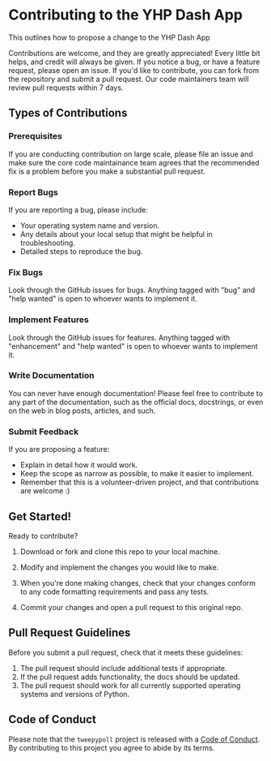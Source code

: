 # Contributing to the YHP Dash App 
This outlines how to propose a change to the YHP Dash App 

Contributions are welcome, and they are greatly appreciated! Every little bit
helps, and credit will always be given. If you notice a bug, or have a feature request, please open an issue.
If you'd like to contribute, you can fork from the repository and submit a pull request. Our code maintainers team will review pull requests within 7 days.


## Types of Contributions

### Prerequisites

If you are conducting contribution on large scale, please file an issue and make sure the core code maintainance team agrees that the recommended fix is a problem before you make a substantial pull request.

### Report Bugs

If you are reporting a bug, please include:

* Your operating system name and version.
* Any details about your local setup that might be helpful in troubleshooting.
* Detailed steps to reproduce the bug.

### Fix Bugs

Look through the GitHub issues for bugs. Anything tagged with "bug" and "help
wanted" is open to whoever wants to implement it.

### Implement Features

Look through the GitHub issues for features. Anything tagged with "enhancement"
and "help wanted" is open to whoever wants to implement it.

### Write Documentation

You can never have enough documentation! Please feel free to contribute to any
part of the documentation, such as the official docs, docstrings, or even 
on the web in blog posts, articles, and such.

### Submit Feedback

If you are proposing a feature:

* Explain in detail how it would work.
* Keep the scope as narrow as possible, to make it easier to implement.
* Remember that this is a volunteer-driven project, and that contributions
  are welcome :)

## Get Started!

Ready to contribute?

1. Download or fork and clone this repo to your local machine.

2. Modify and implement the changes you would like to make.

3. When you're done making changes, check that your changes conform to any code formatting requirements and pass any tests.

4. Commit your changes and open a pull request to this original repo.


## Pull Request Guidelines

Before you submit a pull request, check that it meets these guidelines:

1. The pull request should include additional tests if appropriate.
2. If the pull request adds functionality, the docs should be updated.
3. The pull request should work for all currently supported operating systems and versions of Python.

## Code of Conduct

Please note that the `tweepypoll` project is released with a 
[Code of Conduct](https://github.com/UBC-MDS/your_happy_place/blob/main/CONDUCT.md). By contributing to this project you agree to abide by its terms.
